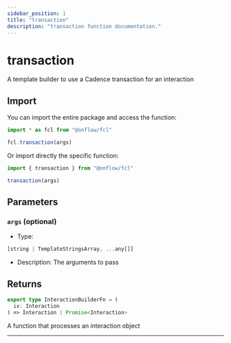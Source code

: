 ```yaml
---
sidebar_position: 1
title: "transaction"
description: "transaction function documentation."
---
```


<!-- THIS DOCUMENT IS AUTO-GENERATED FROM [onflow/fcl/src/fcl.ts](https://github.com/onflow/fcl-js/tree/master/packages/fcl/src/fcl.ts). DO NOT EDIT MANUALLY -->

# transaction

A template builder to use a Cadence transaction for an interaction

## Import

You can import the entire package and access the function:

```typescript
import * as fcl from "@onflow/fcl"

fcl.transaction(args)
```

Or import directly the specific function:

```typescript
import { transaction } from "@onflow/fcl"

transaction(args)
```


## Parameters

### `args` (optional)


- Type: 
```typescript
[string | TemplateStringsArray, ...any[]]
```
- Description: The arguments to pass


## Returns

```typescript
export type InteractionBuilderFn = (
  ix: Interaction
) => Interaction | Promise<Interaction>
```


A function that processes an interaction object

---